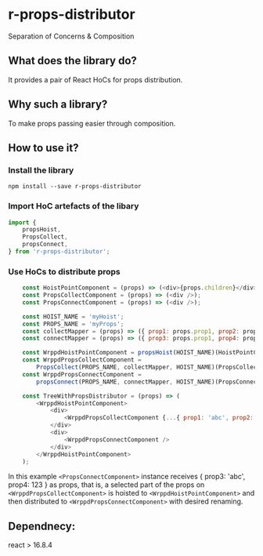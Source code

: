 # r-props-distributor

Separation of Concerns & Composition

## What does the library do?

It provides a pair of React HoCs for props distribution.

## Why such a library?

To make props passing easier through composition.

## How to use it?

### Install the library

`npm install --save r-props-distributor`

### Import HoC artefacts of the libary

```javascript
import {
    propsHoist,
    PropsCollect,
    propsConnect,
} from 'r-props-distributor';
```

### Use HoCs to distribute props

```javascript
    const HoistPointComponent = (props) => (<div>{props.children}</div>);
    const PropsCollectComponent = (props) => (<div />);
    const PropsConnectComponent = (props) => (<div />);

    const HOIST_NAME = 'myHoist';
    const PROPS_NAME = 'myProps';
    const collectMapper = (props) => ({ prop1: props.prop1, prop2: props.prop2 });
    const connectMapper = (props) => ({ prop3: props.prop1, prop4: props.prop2 });

    const WrppdHoistPointComponent = propsHoist(HOIST_NAME)(HoistPointComponent);
    const WrppdPropsCollectComponent =
        PropsCollect(PROPS_NAME, collectMapper, HOIST_NAME)(PropsCollectComponent);
    const WrppdPropsConnectComponent =
        propsConnect(PROPS_NAME, connectMapper, HOIST_NAME)(PropsConnectComponent);

    const TreeWithPropsDistributor = (props) => (
        <WrppdHoistPointComponent>
            <div>
                <WrppdPropsCollectComponent {...{ prop1: 'abc', prop2: 123, propN: 'whatever' }}/>
            </div>
            <div>
                <WrppdPropsConnectComponent />
            </div>
        </WrppdHoistPointComponent>
    );
```

In this example ```<PropsConnectComponent>``` instance receives { prop3: 'abc', prop4: 123 } as props, that is, a selected part of the props on ```<WrppdPropsCollectComponent>``` is hoisted to ```<WrppdHoistPointComponent>``` and then distributed to ```<WrppdPropsConnectComponent>``` with desired renaming.

## Dependnecy:

react > 16.8.4
